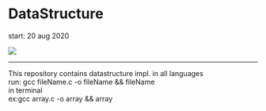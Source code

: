 # DataStructure
start: 20 aug 2020


<img align="center" src="https://github.com/Vinaypatil-Ev/vinEv_DataStructure/blob/master/Documents/img/data_strucuture1.png">


----------------------------------------------------------------------------------

This repository contains datastructure impl. in all languages</br>
run: gcc fileName.c -o fileName && fileName </br>
in terminal</br>
ex:gcc array.c -o array && array</br>